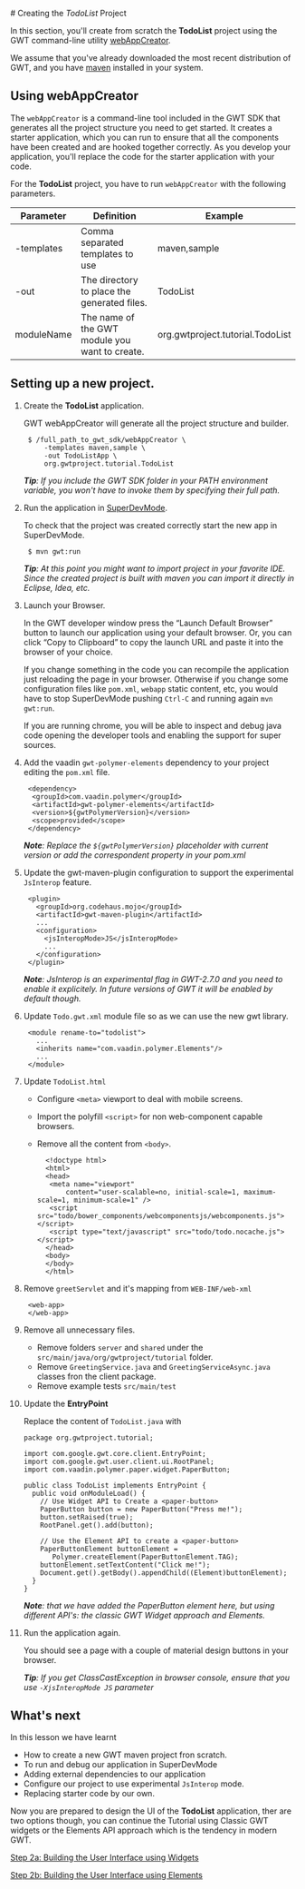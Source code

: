 # Creating the *TodoList* Project

In this section, you'll create from scratch the **TodoList** project using the GWT command-line utility [webAppCreator](http://www.gwtproject.org/doc/latest/RefCommandLineTools.html#webAppCreator).

We assume that you've already downloaded the most recent distribution of GWT, and you have [maven](https://maven.apache.org/) installed in your system.

## Using webAppCreator

The `webAppCreator` is a command-line tool included in the GWT SDK that generates all the project structure you need to get started. It creates a starter application, which you can run to ensure that all the components have been created and are hooked together correctly. As you develop your application, you'll replace the code for the starter application with your code.

For the **TodoList** project, you have to run `webAppCreator` with the following parameters.

| Parameter  | Definition                                     | Example      |
| ---------- | -----------------------------------------------| ------------ |
| -templates | Comma separated templates to use               | maven,sample |
| -out       | The directory to place the generated files.    | TodoList     |
| moduleName | The name of the GWT module you want to create. | org.gwtproject.tutorial.TodoList |


## Setting up a new project.

1. Create the **TodoList** application.

      GWT webAppCreator will generate all the project structure and builder.

        $ /full_path_to_gwt_sdk/webAppCreator \
            -templates maven,sample \
            -out TodoListApp \
            org.gwtproject.tutorial.TodoList

      _**Tip**: If you include the GWT SDK folder in your PATH environment variable, you won't have to invoke them by specifying their full path._


2. Run the application in [SuperDevMode](articles/superdevmode.html).

     To check that the project was created correctly start the new app in SuperDevMode.

        $ mvn gwt:run

      _**Tip**: At this point you might want to import project in your favorite IDE. Since the created project is built with maven you can import it directly in Eclipse, Idea, etc._

3. Launch your Browser.

     In the GWT developer window press the “Launch Default Browser” button to launch our application using your default browser. Or, you can click “Copy to Clipboard” to copy the launch URL and paste it into the browser of your choice.

     If you change something in the code you can recompile the application just reloading the page in your browser. Otherwise if you change some configuration files like `pom.xml`, `webapp` static content, etc, you would have to stop SuperDevMode pushing `Ctrl-C` and running again `mvn gwt:run`.

     If you are running chrome, you will be able to inspect and debug java code opening the developer tools and enabling the support for super sources.

4. Add the vaadin `gwt-polymer-elements` dependency to your project editing the `pom.xml` file.

        <dependency>
         <groupId>com.vaadin.polymer</groupId>
         <artifactId>gwt-polymer-elements</artifactId>
         <version>${gwtPolymerVersion}</version>
         <scope>provided</scope>
        </dependency>

     _**Note**: Replace the `${gwtPolymerVersion}` placeholder with current version or add the correspondent property in your pom.xml_

5. Update the gwt-maven-plugin configuration to support the experimental `JsInterop` feature.

        <plugin>
          <groupId>org.codehaus.mojo</groupId>
          <artifactId>gwt-maven-plugin</artifactId>
          ...
          <configuration>
            <jsInteropMode>JS</jsInteropMode>
            ...
          </configuration>
        </plugin>

      _**Note**: JsInterop is an experimental flag in GWT-2.7.0 and you need to enable it explicitely. In future versions of GWT it will be enabled by default though._

6. Update `Todo.gwt.xml` module file so as we can use the new gwt library.

        <module rename-to="todolist">
          ...
          <inherits name="com.vaadin.polymer.Elements"/>
          ...
        </module>

7. Update `TodoList.html`
    * Configure `<meta>` viewport to deal with mobile screens.
    * Import the polyfill `<script>` for non web-component capable browsers.
    * Remove all the content from `<body>`.

            <!doctype html>
            <html>
            <head>
             <meta name="viewport"
                 content="user-scalable=no, initial-scale=1, maximum-scale=1, minimum-scale=1" />
             <script src="todo/bower_components/webcomponentsjs/webcomponents.js"></script>
             <script type="text/javascript" src="todo/todo.nocache.js"></script>
            </head>
            <body>
            </body>
            </html>

8. Remove `greetServlet` and it's mapping from `WEB-INF/web-xml`

        <web-app>
        </web-app>

9. Remove all unnecessary files.

    *  Remove folders `server` and `shared` under the `src/main/java/org/gwtproject/tutorial` folder.
    *  Remove `GreetingService.java` and `GreetingServiceAsync.java` classes fron the client package.
    *  Remove example tests `src/main/test`

10. Update the **EntryPoint**

    Replace the content of `TodoList.java` with

        package org.gwtproject.tutorial;

        import com.google.gwt.core.client.EntryPoint;
        import com.google.gwt.user.client.ui.RootPanel;
        import com.vaadin.polymer.paper.widget.PaperButton;

        public class TodoList implements EntryPoint {
          public void onModuleLoad() {
            // Use Widget API to Create a <paper-button>
            PaperButton button = new PaperButton("Press me!");
            button.setRaised(true);
            RootPanel.get().add(button);

            // Use the Element API to create a <paper-button>
            PaperButtonElement buttonElement =
               Polymer.createElement(PaperButtonElement.TAG);
            buttonElement.setTextContent("Click me!");
            Document.get().getBody().appendChild((Element)buttonElement);
          }
        }

    _**Note**: that we have added the PaperButton element here, but using different API's: the classic GWT Widget approach and Elements._

11. Run the application again.

    You should see a page with a couple of material design buttons in your browser.

    _**Tip**: If you get ClassCastException in browser console, ensure that you use `-XjsInteropMode JS` parameter_

## What's next

In this lesson we have learnt

- How to create a new GWT maven project fron scratch.
- To run and debug our application in SuperDevMode
- Adding external dependencies to our application
- Configure our project to use experimental `JsInterop` mode.
- Replacing starter code by our own.

Now you are prepared to design the UI of the **TodoList** application, ther are two options though, you can continue the Tutorial using Classic GWT widgets or the Elements API approach which is the tendency in modern GWT.

[Step 2a: Building the User Interface using Widgets](widgets-buildui.html)

[Step 2b: Building the User Interface using Elements](elements-buildui.html)
